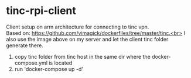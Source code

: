 # tinc-rpi-client
Client setup on arm architecture for connecting to tinc vpn.<br>
Based on: https://github.com/vimagick/dockerfiles/tree/master/tinc.<br>
I also use the image above on my server and let the client tinc folder generate there.<br>

1. copy tinc folder from tinc host in the same dir where the docker-compose.yml is located
2. run 'docker-compose up -d'
